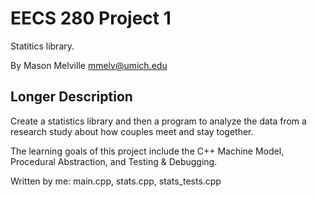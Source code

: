 EECS 280 Project 1
===========================
Statitics library.

By Mason Melville <mmelv@umich.edu>

## Longer Description
Create a statistics library and then a program to analyze the data from a research study about how couples meet and stay together.

The learning goals of this project include the C++ Machine Model, Procedural Abstraction, and Testing & Debugging. 

Written by me: main.cpp, stats.cpp, stats_tests.cpp
